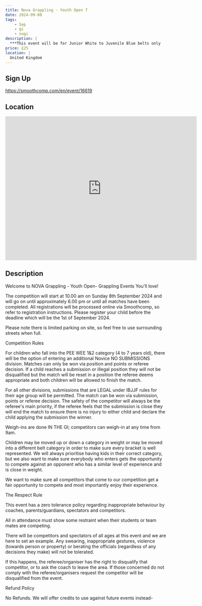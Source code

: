 ```yaml
---
title: Nova Grappling - Youth Open 7
date: 2024-09-08
tags:
    - Sep
    - gi 
    - nogi 
description: |
  ***This event will be for Junior White to Juvenile Blue belts only
price: £25
location: |
  United Kingdom
---
```

## Sign Up
https://smoothcomp.com/en/event/16619

## Location
<iframe src="https://www.google.com/maps/embed?pb=!1m18!1m12!1m3!1d12345.6789!2d0.0000000!3d0.0000000!2m3!1f0!2f0!3f0!3m2!1i1024!2i768!4f13.1!3m3!1m2!1s0x0%3A0x0!2z0.0000000!5e0!3m2!1sen!2sus!4v1234567890" width="600" height="450" style="border:0;" allowfullscreen="" loading="lazy"></iframe>

## Description
Welcome to NOVA Grappling - Youth Open- Grappling Events You'll love!


The competition will start at 10.00 am on Sunday 8th September 2024 and will go on until approximately 6.00 pm or until all matches have been completed. All registrations will be processed online via Smoothcomp, so refer to registration instructions. Please register your child before the deadline which will be the 1st of September 2024.


Please note there is limited parking on site, so feel free to use surrounding streets when full.


Competition Rules


For children who fall into the PEE WEE 1&2 category (4 to 7 years old), there will be the option of entering an additional Novice NO SUBMISSIONS division. Matches can only be won via position and points or referee decision. If a child reaches a submission or illegal position they will not be disqualified but the match will be reset in a position the referee deems appropriate and both children will be allowed to finish the match.


For all other divisions, submissions that are LEGAL under IBJJF rules for their age group will be permitted. The match can be won via submission, points or referee decision. The safety of the competitor will always be the referee's main priority, if the referee feels that the submission is close they will end the match to ensure there is no injury to either child and declare the child applying the submission the winner.


Weigh-ins are done IN THE GI; competitors can weigh-in at any time from 9am.


Children may be moved up or down a category in weight or may be moved into a different belt category in order to make sure every bracket is well represented. We will always prioritise having kids in their correct category, but we also want to make sure everybody who enters gets the opportunity to compete against an opponent who has a similar level of experience and is close in weight.


We want to make sure all competitors that come to our competition get a fair opportunity to compete and most importantly enjoy their experience.


The Respect Rule


This event has a zero tolerance policy regarding inappropriate behaviour by coaches, parents/guardians, spectators and competitors.


All in attendance must show some restraint when their students or team mates are competing.


There will be competitors and spectators of all ages at this event and we are here to set an example. Any swearing, inappropriate gestures, violence (towards person or property) or berating the officials (regardless of any decisions they make) will not be tolerated.


If this happens, the referee/organiser has the right to disqualify that competitor, or to ask the coach to leave the area. If those concerned do not comply with the referee/organisers request the competitor will be disqualified from the event.


Refund Policy


No Refunds. We will offer credits to use against future events instead-